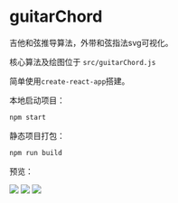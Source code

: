 # guitarChord

吉他和弦推导算法，外带和弦指法svg可视化。

核心算法及绘图位于 `src/guitarChord.js`

简单使用`create-react-app`搭建。

本地启动项目：
```js
npm start
```
静态项目打包：

```js
npm run build
```

预览：


![](https://user-gold-cdn.xitu.io/2018/7/4/164614ddf5f8302c?w=826&h=1394&f=png&s=103570)
![](https://user-gold-cdn.xitu.io/2018/7/4/16461523e3886bb7?w=838&h=1400&f=png&s=100520)
![](https://user-gold-cdn.xitu.io/2018/7/4/1646173a71cb9ee6?w=808&h=1368&f=png&s=67242)
